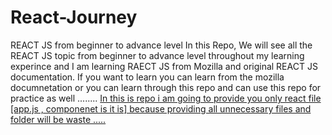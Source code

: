 # React-Journey
REACT JS from beginner to advance level
In this Repo, We will see all the REACT JS topic from beginner to advance level throughout my learning experince and I am learning RAECT JS from Mozilla and original REACT JS documentation.
If you want to learn you can learn from the mozilla documnetation or you can learn through this repo and can use this repo for practice as well ........
<u>In this is repo i am going to provide you only react file [app.js , componenet is it is] because providing all unnecessary files and folder will be waste .....</u>
